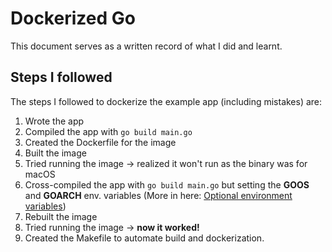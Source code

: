 # Dockerized Go

This document serves as a written record of what I did and learnt.

## Steps I followed

The steps I followed to dockerize the example app (including mistakes) are:

1. Wrote the app
2. Compiled the app with `go build main.go`
3. Created the Dockerfile for the image
4. Built the image
5. Tried running the image -> realized it won't run as the binary was for macOS
6. Cross-compiled the app with `go build main.go` but setting the **GOOS** and **GOARCH** env. variables (More in here: [Optional environment variables](https://golang.org/doc/install/source#environment))
7. Rebuilt the image
8. Tried running the image -> **now it worked!**
9. Created the Makefile to automate build and dockerization.

